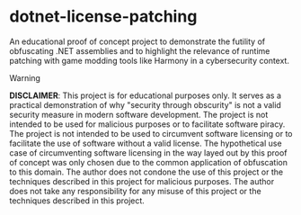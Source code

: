 # dotnet-license-patching

An educational proof of concept project to demonstrate the futility of obfuscating .NET assemblies and to highlight the relevance of runtime patching with game modding tools like Harmony in a cybersecurity context.

> [!WARNING]
> **DISCLAIMER**: This project is for educational purposes only. It serves as a practical demonstration of why "security through obscurity" is not a valid security measure in modern software development. The project is not intended to be used for malicious purposes or to facilitate software piracy. The project is not intended to be used to circumvent software licensing or to facilitate the use of software without a valid license. The hypothetical use case of circumventing software licensing in the way layed out by this proof of concept was only chosen due to the common application of obfuscation to this domain. The author does not condone the use of this project or the techniques described in this project for malicious purposes. The author does not take any responsibility for any misuse of this project or the techniques described in this project.

